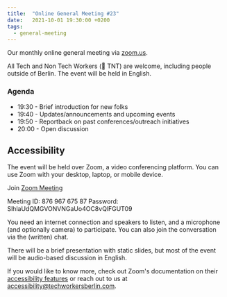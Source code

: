```yaml
---
title:  "Online General Meeting #23"
date:   2021-10-01 19:30:00 +0200
tags:
  - general-meeting
---
```




Our monthly online general meeting via [zoom.us](https://us02web.zoom.us/j/87696767587?pwd=SlhlaUdQMGVONVNGaUo4OC8vQlFGUT09).

All Tech and Non Tech Workers (🧨 TNT) are welcome, including people outside of Berlin. The event will be held in English.

### Agenda

* 19:30 - Brief introduction for new folks
* 19:40 - Updates/announcements and upcoming events
* 19:50 - Reportback on past conferences/outreach initiatives
* 20:00 - Open discussion


## Accessibility

The event will be held over Zoom, a video conferencing platform. You can use Zoom with your desktop, laptop, or mobile device.

Join [Zoom Meeting](https://us02web.zoom.us/j/87696767587?pwd=SlhlaUdQMGVONVNGaUo4OC8vQlFGUT09)

Meeting ID: 876 967 675 87
Password: SlhlaUdQMGVONVNGaUo4OC8vQlFGUT09

You need an internet connection and speakers to listen, and a microphone (and optionally camera) to participate. You can also join the conversation via the (written) chat.

There will be a brief presentation with static slides, but most of the event will be audio-based discussion in English.

If you would like to know more, check out Zoom's documentation on their [accessibility features](https://zoom.us/accessibility) or reach out to us at accessibility@techworkersberlin.com.
